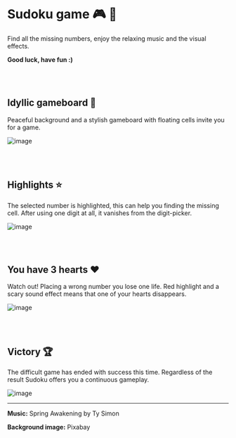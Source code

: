 # Sudoku game :video_game: :jigsaw:

Find all the missing numbers, enjoy the relaxing music and the visual effects. 

**Good luck, have fun :)** 


<br><br>
## Idyllic gameboard :palm_tree:
Peaceful background and a stylish gameboard with floating cells invite you for a game.

![image](https://github.com/Horadry/Sudoku/assets/61520916/e7e533b4-0439-4297-80f8-159d69241539)


<br><br>
## Highlights :star:
The selected number is highlighted, this can help you finding the missing cell.
After using one digit at all, it vanishes from the digit-picker.

![image](https://github.com/Horadry/Sudoku/assets/61520916/663d7ed3-dc6a-4883-b62a-bef27f0b881e)


<br><br>
## You have 3 hearts :hearts:
Watch out! Placing a wrong number you lose one life. Red highlight and a scary sound effect means that one of your hearts disappears.

![image](https://github.com/Horadry/Sudoku/assets/61520916/4203823d-6406-4ff3-8565-acb836532e58)


<br><br>
## Victory :trophy:
The difficult game has ended with success this time. Regardless of the result Sudoku offers you a continuous gameplay. 

![image](https://github.com/Horadry/Sudoku/assets/61520916/a4134983-6532-4ebf-bb84-d2b723bfff8a)

***

**Music:** Spring Awakening by Ty Simon

**Background image:** Pixabay
